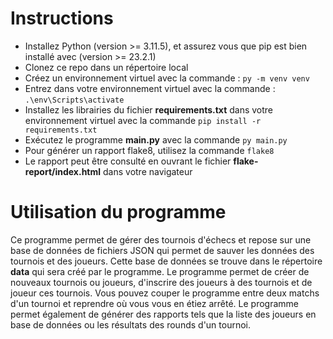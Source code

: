 # Instructions

* Installez Python (version >= 3.11.5), et assurez vous que pip est bien installé avec (version >= 23.2.1)
* Clonez ce repo dans un répertoire local
* Créez un environnement virtuel avec la commande : `py -m venv venv`
* Entrez dans votre environnement virtuel avec la commande : `.\env\Scripts\activate`
* Installez les librairies du fichier **requirements.txt** dans votre environnement virtuel avec la commande `pip install -r requirements.txt`
* Exécutez le programme **main.py** avec la commande `py main.py`
* Pour générer un rapport flake8, utilisez la commande `flake8`
* Le rapport peut être consulté en ouvrant le fichier **flake-report/index.html** dans votre navigateur

# Utilisation du programme

Ce programme permet de gérer des tournois d'échecs et repose sur une base de données de fichiers JSON qui permet de sauver les données des tournois et des joueurs.
Cette base de données se trouve dans le répertoire **data** qui sera créé par le programme.
Le programme permet de créer de nouveaux tournois ou joueurs, d'inscrire des joueurs à des tournois et de joueur ces tournois.
Vous pouvez couper le programme entre deux matchs d'un tournoi et reprendre où vous vous en étiez arrêté.
Le programme permet également de générer des rapports tels que la liste des joueurs en base de données ou les résultats des rounds d'un tournoi.